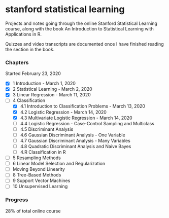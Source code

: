 # stanford statistical learning
Projects and notes going through the online Stanford Statistical Learning course,
along with the book An Introduction to Statistical Learning with Applications in R. 

Quizzes and video transcripts are documented once I have finished reading the section
in the book.

### Chapters
Started February 23, 2020 
- [x] 1 Introduction - March 1, 2020
- [x] 2 Statistical Learning - March 2, 2020
- [x] 3 Linear Regression - March 11, 2020 
- [ ] 4 Classification
  - [x] 4.1 Introduction to Classification Problems - March 13, 2020
  - [x] 4.2 Logistic Regression - March 14, 2020
  - [x] 4.3 Multivariate Logistic Regression - March 14, 2020
  - [ ] 4.4 Logistic Regression - Case-Control Sampling and Multiclass
  - [ ] 4.5 Discriminant Analysis
  - [ ] 4.6 Gaussian Discriminant Analysis - One Variable
  - [ ] 4.7 Gaussian Discriminant Analysis - Many Variables
  - [ ] 4.8 Quadratic Discriminant Analysis and Naive Bayes
  - [ ] 4.R Classification in R
- [ ] 5 Resampling Methods 
- [ ] 6 Linear Model Selection and Regularization
- [ ] Moving Beyond Linearity 
- [ ] 8 Tree-Based Methods
- [ ] 9 Support Vector Machines
- [ ] 10 Unsupervised Learning

### Progress
28% of total online course